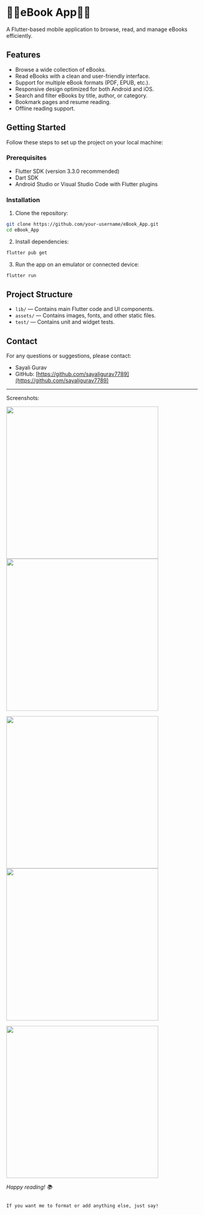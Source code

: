 
# 📖📖eBook App📖📖

A Flutter-based mobile application to browse, read, and manage eBooks efficiently.

## Features

- Browse a wide collection of eBooks.
- Read eBooks with a clean and user-friendly interface.
- Support for multiple eBook formats (PDF, EPUB, etc.).
- Responsive design optimized for both Android and iOS.
- Search and filter eBooks by title, author, or category.
- Bookmark pages and resume reading.
- Offline reading support.


## Getting Started

Follow these steps to set up the project on your local machine:

### Prerequisites

- Flutter SDK (version 3.3.0 recommended)
- Dart SDK
- Android Studio or Visual Studio Code with Flutter plugins

### Installation

1. Clone the repository:

```bash
git clone https://github.com/your-username/eBook_App.git
cd eBook_App
````

2. Install dependencies:

```bash
flutter pub get
```

3. Run the app on an emulator or connected device:

```bash
flutter run
```

## Project Structure

* `lib/` — Contains main Flutter code and UI components.
* `assets/` — Contains images, fonts, and other static files.
* `test/` — Contains unit and widget tests.

## Contact

For any questions or suggestions, please contact:

* Sayali Gurav
* GitHub: [https://github.com/sayaligurav7789](https://github.com/sayaligurav7789)

---
Screenshots:
<p float="left">
  <img src="https://github.com/user-attachments/assets/5620e45a-31a0-4cb1-85ba-0be5d71418da" width="400" />
  <img src="https://github.com/user-attachments/assets/64917957-bdec-4b56-b073-59d6ef7083ec" width="400" />
</p>

<p float="left">
  <img src="https://github.com/user-attachments/assets/55286bab-5a60-4f9b-a31f-582cb3746b36" width="400" />

  <img src="https://github.com/user-attachments/assets/b31efc15-d09c-4443-bd49-139ff41d4d1d" width="400" />
</p>
<p float="left">
 <img src="https://github.com/user-attachments/assets/10edfac7-3deb-45b2-9f09-36b437b261f9" width="400" />
 </p>


*Happy reading! 📚*

```

If you want me to format or add anything else, just say!
```
